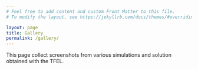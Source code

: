 ```yaml
---
# Feel free to add content and custom Front Matter to this file.
# To modify the layout, see https://jekyllrb.com/docs/themes/#overriding-theme-defaults

layout: page
title: Gallery
permalink: /gallery/
---
```


This page collect screenshots from various simulations and solution obtained with the TFEL.
